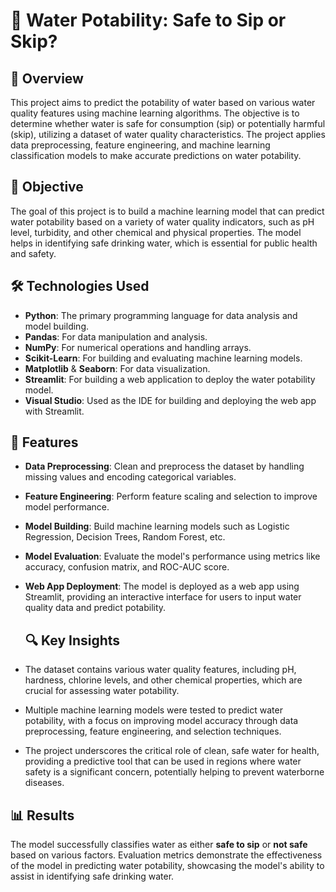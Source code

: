 # 🌊 Water Potability: Safe to Sip or Skip?

## 📌 Overview
This project aims to predict the potability of water based on various water quality features using machine learning algorithms. The objective is to determine whether water is safe for consumption (sip) or potentially harmful (skip), utilizing a dataset of water quality characteristics. The project applies data preprocessing, feature engineering, and machine learning classification models to make accurate predictions on water potability.

## 🎯 Objective
The goal of this project is to build a machine learning model that can predict water potability based on a variety of water quality indicators, such as pH level, turbidity, and other chemical and physical properties. The model helps in identifying safe drinking water, which is essential for public health and safety.

## 🛠 Technologies Used
- **Python**: The primary programming language for data analysis and model building.
- **Pandas**: For data manipulation and analysis.
- **NumPy**: For numerical operations and handling arrays.
- **Scikit-Learn**: For building and evaluating machine learning models.
- **Matplotlib** & **Seaborn**: For data visualization.
- **Streamlit**: For building a web application to deploy the water potability model.
- **Visual Studio**: Used as the IDE for building and deploying the web app with Streamlit.

## 📂 Features
- **Data Preprocessing**: Clean and preprocess the dataset by handling missing values and encoding categorical variables.
- **Feature Engineering**: Perform feature scaling and selection to improve model performance.
- **Model Building**: Build machine learning models such as Logistic Regression, Decision Trees, Random Forest, etc.
- **Model Evaluation**: Evaluate the model's performance using metrics like accuracy, confusion matrix, and ROC-AUC score.
- **Web App Deployment**: The model is deployed as a web app using Streamlit, providing an interactive interface for users to input water quality data and predict potability.

  ## 🔍 Key Insights
- The dataset contains various water quality features, including pH, hardness, chlorine levels, and other chemical properties, which are crucial for assessing water potability.
- Multiple machine learning models were tested to predict water potability, with a focus on improving model accuracy through data preprocessing, feature engineering, and selection techniques.
- The project underscores the critical role of clean, safe water for health, providing a predictive tool that can be used in regions where water safety is a significant concern, potentially helping to prevent waterborne diseases.

## 📊 Results
The model successfully classifies water as either **safe to sip** or **not safe** based on various factors. Evaluation metrics demonstrate the effectiveness of the model in predicting water potability, showcasing the model's ability to assist in identifying safe drinking water.
